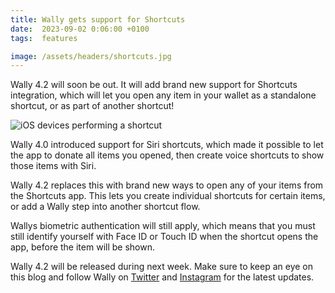 ```yaml
---
title: Wally gets support for Shortcuts
date:  2023-09-02 0:06:00 +0100
tags:  features

image: /assets/headers/shortcuts.jpg
---
```


Wally 4.2 will soon be out. It will add brand new support for Shortcuts integration, which will let you open any item in your wallet as a standalone shortcut, or as part of another shortcut!

![iOS devices performing a shortcut]({{page.image}})

Wally 4.0 introduced support for Siri shortcuts, which made it possible to let the app to donate all items you opened, then create voice shortcuts to show those items with Siri.

Wally 4.2 replaces this with brand new ways to open any of your items from the Shortcuts app. This lets you create individual shortcuts for certain items, or add a Wally step into another shortcut flow.

Wallys biometric authentication will still apply, which means that you must still identify yourself with Face ID or Touch ID when the shortcut opens the app, before the item will be shown.

Wally 4.2 will be released during next week. Make sure to keep an eye on this blog and follow Wally on [Twitter]({{site.twitter_url}}) and [Instagram]({{site.instagram_url}}) for the latest updates.